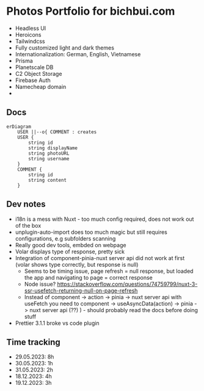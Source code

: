 # Photos Portfolio for bichbui.com

- Headless UI
- Heroicons
- Tailwindcss
- Fully customized light and dark themes
- Internationalization: German, English, Vietnamese
- Prisma
- Planetscale DB
- C2 Object Storage
- Firebase Auth
- Namecheap domain
-

## Docs

```mermaid
erDiagram
    USER ||--o{ COMMENT : creates
    USER {
        string id
        string displayName
        string photoURL
        string username
    }
    COMMENT {
        string id
        string content
    }
```

## Dev notes

- i18n is a mess with Nuxt - too much config required, does not work out of the box
- unplugin-auto-import does too much magic but still requires configurations, e.g subfolders scanning
- Really good dev tools, embded on webpage
- Volar displays type of response, pretty sick
- Integration of component-pinia-nuxt server api did not work at first (volar shows type correctly, but response is null)
  - Seems to be timing issue, page refresh = null response, but loaded the app and navigating to page = correct response
  - Node issue? https://stackoverflow.com/questions/74759799/nuxt-3-ssr-usefetch-returning-null-on-page-refresh
  - Instead of component -> action -> pinia -> nuxt server api with useFetch you need to
    component -> useAsyncData(action) -> pinia -> nuxt server api (??)
    ) - should probably read the docs before doing stuff
- Prettier 3.1.1 broke vs code plugin

## Time tracking

- 29.05.2023: 8h
- 30.05.2023: 1h
- 31.05.2023: 2h
- 18.12.2023: 4h
- 19.12.2023: 3h
